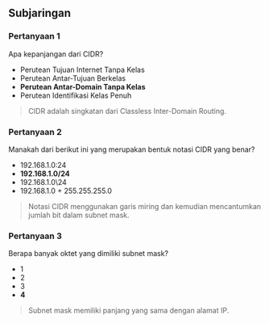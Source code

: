 ## Subjaringan

### Pertanyaan 1

Apa kepanjangan dari CIDR?

* Perutean Tujuan Internet Tanpa Kelas
* Perutean Antar-Tujuan Berkelas
* **Perutean Antar-Domain Tanpa Kelas**
* Perutean Identifikasi Kelas Penuh

> CIDR adalah singkatan dari Classless Inter-Domain Routing.
### Pertanyaan 2

Manakah dari berikut ini yang merupakan bentuk notasi CIDR yang benar?

* 192.168.1.0:24
* **192.168.1.0/24**
* 192.168.1.0\24
* 192.168.1.0 + 255.255.255.0

> Notasi CIDR menggunakan garis miring dan kemudian mencantumkan jumlah bit dalam subnet mask.
### Pertanyaan 3

Berapa banyak oktet yang dimiliki subnet mask?

* 1
* 2
* 3
* **4**

> Subnet mask memiliki panjang yang sama dengan alamat IP.
